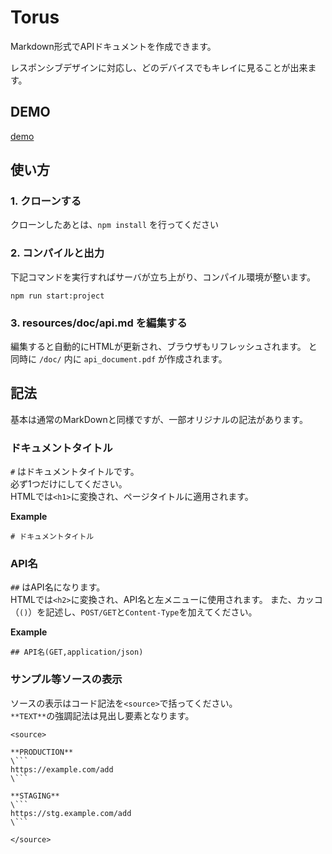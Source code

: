 # Torus
Markdown形式でAPIドキュメントを作成できます。

レスポンシブデザインに対応し、どのデバイスでもキレイに見ることが出来ます。

## DEMO
[demo](https://axcelwork.github.io/torus/dist/index.html)

## 使い方
### 1. クローンする

クローンしたあとは、`npm install` を行ってください

### 2. コンパイルと出力

下記コマンドを実行すればサーバが立ち上がり、コンパイル環境が整います。

```
npm run start:project
```

### 3. resources/doc/api.md を編集する

編集すると自動的にHTMLが更新され、ブラウザもリフレッシュされます。
と同時に `/doc/` 内に `api_document.pdf` が作成されます。

## 記法
基本は通常のMarkDownと同様ですが、一部オリジナルの記法があります。

### ドキュメントタイトル
`#` はドキュメントタイトルです。<br>
必ず1つだけにしてください。<br>
HTMLでは`<h1>`に変換され、ページタイトルに適用されます。

**Example**
```:md
# ドキュメントタイトル
```

### API名
`##` はAPI名になります。<br>
HTMLでは`<h2>`に変換され、API名と左メニューに使用されます。
また、カッコ（`()`）を記述し、`POST/GET`と`Content-Type`を加えてください。

**Example**
```:md
## API名(GET,application/json)
```

### サンプル等ソースの表示
ソースの表示はコード記法を`<source>`で括ってください。<br>
`**TEXT**`の強調記法は見出し要素となります。

```
<source>

**PRODUCTION**
\```
https://example.com/add
\```

**STAGING**
\```
https://stg.example.com/add
\```

</source>
```